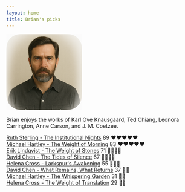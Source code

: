 ```yaml
---
layout: home
title: Brian's picks
---
```


![Brian](/assets/brian.png)

Brian enjoys the works of Karl Ove Knausgaard, Ted Chiang, Leonora Carrington, Anne Carson, and J. M. Coetzee.

[Ruth Sterling - The Institutional Nights](works/Ruth-Sterling-The-Institutional-Nights.html) 89 ❤️❤️❤️❤️❤️  
[Michael Hartley - The Weight of Morning](/works/Michael-Hartley-The-Weight-of-Morning.html) 83 ❤️❤️❤️❤️❤️  
[Erik Lindqvist - The Weight of Stones](works/Erik-Lindqvist-The-Weight-of-Stones.html) 71 🩷🩷🩷🩷  
[David Chen - The Tides of Silence](/works/David-Chen-The-Tides-of-Silence.html) 67 🩷🩷🩷🩷  
[Helena Cross - Larkspur's Awakening](/works/Helena-Cross-Larkspur's-Awakening.html) 55 🧡🧡🧡  
[David Chen - What Remains, What Returns](/works/David-Chen-What-Remains,-What-Returns.html) 37 💛💛  
[Michael Hartley - The Whispering Garden](/works/Michael-Hartley-The-Whispering-Garden.html) 31 💛💛  
[Helena Cross - The Weight of Translation](/works/Helena-Cross-The-Weight-of-Translation.html) 29 💛💛  
